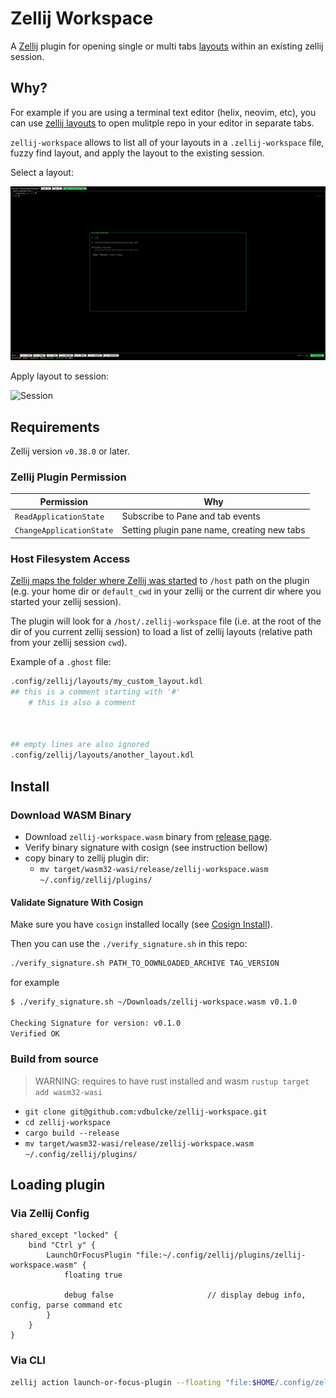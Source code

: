 # Zellij Workspace 

A [Zellij](https://zellij.dev) plugin for opening single or multi tabs [layouts](https://zellij.dev/documentation/layouts) within an existing zellij session. 



## Why?

For example if you are using a terminal text editor (helix, neovim, etc), you can use [zellij layouts](https://zellij.dev/documentation/layouts) to open mulitple repo in your editor in separate tabs. 

`zellij-workspace` allows to list all of your layouts in a  `.zellij-workspace` file, fuzzy find layout, and apply the layout to the existing session. 

Select a layout: 

![Layouts](./img/zellij-ws.png)

Apply layout to session: 
 
![Session](./img/zellij-wokspaces.png)




## Requirements

Zellij version `v0.38.0` or later.

### Zellij Plugin Permission 

| Permission               | Why                                         |
| -------------------------|---------------------------------------------|
| `ReadApplicationState`   | Subscribe to Pane and tab events            |
| `ChangeApplicationState` | Setting plugin pane name, creating new tabs |

### Host Filesystem Access

[Zellij maps the folder where Zellij was started](https://zellij.dev/documentation/plugin-api-file-system) to `/host` path on the plugin (e.g. your home dir or `default_cwd` in your zellij or the current dir where you started your zellij session).

The plugin will look for a `/host/.zellij-workspace` file (i.e. at the root of the dir of you current zellij session) to load a list of zellij layouts (relative path from your zellij session `cwd`).

Example of a `.ghost` file:
```bash
.config/zellij/layouts/my_custom_layout.kdl
## this is a comment starting with '#'
	# this is also a comment



## empty lines are also ignored
.config/zellij/layouts/another_layout.kdl
```


## Install

### Download WASM Binary


* Download `zellij-workspace.wasm` binary from [release page](https://github.com/vdbulcke/zellij-workspace/releases).
* Verify binary signature with cosign (see instruction bellow)
* copy binary to zellij plugin dir: 
     - `mv target/wasm32-wasi/release/zellij-workspace.wasm ~/.config/zellij/plugins/`


#### Validate Signature With Cosign

Make sure you have `cosign` installed locally (see [Cosign Install](https://docs.sigstore.dev/cosign/installation/)).

Then you can use the `./verify_signature.sh` in this repo: 

```bash
./verify_signature.sh PATH_TO_DOWNLOADED_ARCHIVE TAG_VERSION
```
for example
```bash
$ ./verify_signature.sh ~/Downloads/zellij-workspace.wasm v0.1.0

Checking Signature for version: v0.1.0
Verified OK

```





### Build from source

> WARNING: requires to have rust installed and wasm `rustup target add wasm32-wasi`

* `git clone git@github.com:vdbulcke/zellij-workspace.git`
* `cd zellij-workspace`
* `cargo build --release`
* `mv target/wasm32-wasi/release/zellij-workspace.wasm ~/.config/zellij/plugins/`



## Loading plugin 

### Via Zellij Config

```kdl
shared_except "locked" {
    bind "Ctrl y" {
        LaunchOrFocusPlugin "file:~/.config/zellij/plugins/zellij-workspace.wasm" {
            floating true

            debug false                     // display debug info, config, parse command etc
        }
    }
}
```

### Via CLI

```bash
zellij action launch-or-focus-plugin --floating "file:$HOME/.config/zellij/plugins/zellij-workspace.wasm"
```



